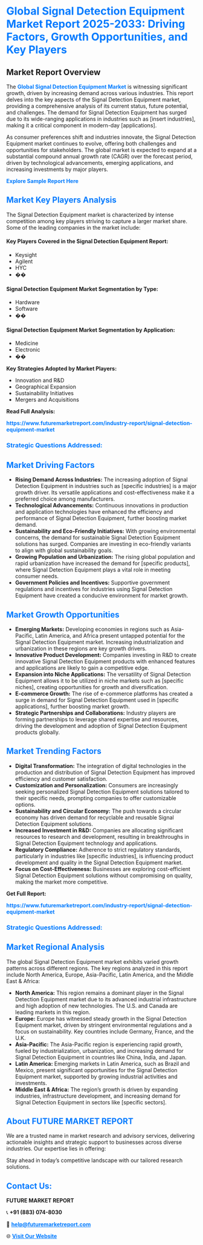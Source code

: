 <h1 style="color: #007BFF;">Global Signal Detection Equipment Market Report 2025-2033: Driving Factors, Growth Opportunities, and Key Players</h1>

<section id="overview">
<h2>Market Report Overview</h2>
<p>The <a href="https://www.futuremarketreport.com/industry-report/signal-detection-equipment-market" style="color: #007BFF; text-decoration: none;"><strong>Global Signal Detection Equipment Market</strong></a> is witnessing significant growth, driven by increasing demand across various industries. This report delves into the key aspects of the Signal Detection Equipment market, providing a comprehensive analysis of its current status, future potential, and challenges. The demand for Signal Detection Equipment has surged due to its wide-ranging applications in industries such as [insert industries], making it a critical component in modern-day [applications].</p>
<p>As consumer preferences shift and industries innovate, the Signal Detection Equipment market continues to evolve, offering both challenges and opportunities for stakeholders. The global market is expected to expand at a substantial compound annual growth rate (CAGR) over the forecast period, driven by technological advancements, emerging applications, and increasing investments by major players.</p>
</section>

<section id="overview">
<p><a href="https://www.futuremarketreport.com/request-sample/reportId=118419" style="color: #007BFF; text-decoration: none;"><strong>Explore Sample Report Here</strong></a></p>
</section>

<section id="key-players">
<h2 style="color: #007BFF;">Market Key Players Analysis</h2>
<p>The Signal Detection Equipment market is characterized by intense competition among key players striving to capture a larger market share. Some of the leading companies in the market include:</p>
<h4>Key Players Covered in the Signal Detection Equipment Report:</h4>
<ul><li>Keysight</li><li>Agilent</li><li>HYC</li><li>��</li></ul>
<h4>Signal Detection Equipment Market Segmentation by Type:</h4>
<ul><li>Hardware</li><li>Software</li><li>��</li></ul>

<h4>Signal Detection Equipment Market Segmentation by Application:</h4>
<ul><li>Medicine</li><li>Electronic</li><li>��</li></ul>
<p><strong>Key Strategies Adopted by Market Players:</strong></p>
<ul>
<li>Innovation and R&D</li>
<li>Geographical Expansion</li>
<li>Sustainability Initiatives</li>
<li>Mergers and Acquisitions</li>
</ul>
</section>

<section>
<p><strong>Read Full Analysis: </strong></p><a href="https://www.futuremarketreport.com/industry-report/signal-detection-equipment-market" style="color: #007BFF; text-decoration: none;"><strong>https://www.futuremarketreport.com/industry-report/signal-detection-equipment-market</strong></a>
<h3 style="color: #007BFF;">Strategic Questions Addressed:</h3>
</section>

<section id="driving-factors">
<h2 style="color: #007BFF;">Market Driving Factors</h2>
<ul>
<li><strong>Rising Demand Across Industries:</strong> The increasing adoption of Signal Detection Equipment in industries such as [specific industries] is a major growth driver. Its versatile applications and cost-effectiveness make it a preferred choice among manufacturers.</li>
<li><strong>Technological Advancements:</strong> Continuous innovations in production and application technologies have enhanced the efficiency and performance of Signal Detection Equipment, further boosting market demand.</li>
<li><strong>Sustainability and Eco-Friendly Initiatives:</strong> With growing environmental concerns, the demand for sustainable Signal Detection Equipment solutions has surged. Companies are investing in eco-friendly variants to align with global sustainability goals.</li>
<li><strong>Growing Population and Urbanization:</strong> The rising global population and rapid urbanization have increased the demand for [specific products], where Signal Detection Equipment plays a vital role in meeting consumer needs.</li>
<li><strong>Government Policies and Incentives:</strong> Supportive government regulations and incentives for industries using Signal Detection Equipment have created a conducive environment for market growth.</li>
</ul>
</section>

<section id="growth-opportunities">
<h2 style="color: #007BFF;">Market Growth Opportunities</h2>
<ul>
<li><strong>Emerging Markets:</strong> Developing economies in regions such as Asia-Pacific, Latin America, and Africa present untapped potential for the Signal Detection Equipment market. Increasing industrialization and urbanization in these regions are key growth drivers.</li>
<li><strong>Innovative Product Development:</strong> Companies investing in R&D to create innovative Signal Detection Equipment products with enhanced features and applications are likely to gain a competitive edge.</li>
<li><strong>Expansion into Niche Applications:</strong> The versatility of Signal Detection Equipment allows it to be utilized in niche markets such as [specific niches], creating opportunities for growth and diversification.</li>
<li><strong>E-commerce Growth:</strong> The rise of e-commerce platforms has created a surge in demand for Signal Detection Equipment used in [specific applications], further boosting market growth.</li>
<li><strong>Strategic Partnerships and Collaborations:</strong> Industry players are forming partnerships to leverage shared expertise and resources, driving the development and adoption of Signal Detection Equipment products globally.</li>
</ul>
</section>

<section id="trending-factors">
<h2 style="color: #007BFF;">Market Trending Factors</h2>
<ul>
<li><strong>Digital Transformation:</strong> The integration of digital technologies in the production and distribution of Signal Detection Equipment has improved efficiency and customer satisfaction.</li>
<li><strong>Customization and Personalization:</strong> Consumers are increasingly seeking personalized Signal Detection Equipment solutions tailored to their specific needs, prompting companies to offer customizable options.</li>
<li><strong>Sustainability and Circular Economy:</strong> The push towards a circular economy has driven demand for recyclable and reusable Signal Detection Equipment solutions.</li>
<li><strong>Increased Investment in R&D:</strong> Companies are allocating significant resources to research and development, resulting in breakthroughs in Signal Detection Equipment technology and applications.</li>
<li><strong>Regulatory Compliance:</strong> Adherence to strict regulatory standards, particularly in industries like [specific industries], is influencing product development and quality in the Signal Detection Equipment market.</li>
<li><strong>Focus on Cost-Effectiveness:</strong> Businesses are exploring cost-efficient Signal Detection Equipment solutions without compromising on quality, making the market more competitive.</li>
</ul>
</section>

<section>
<p><strong>Get Full Report: </strong></p><a href="https://www.futuremarketreport.com/industry-report/signal-detection-equipment-market" style="color: #007BFF; text-decoration: none;"><strong>https://www.futuremarketreport.com/industry-report/signal-detection-equipment-market</strong></a>
<h3 style="color: #007BFF;">Strategic Questions Addressed:</h3>
</section>


<section id="regional-analysis">
<h2 style="color: #007BFF;">Market Regional Analysis</h2>
<p>The global Signal Detection Equipment market exhibits varied growth patterns across different regions. The key regions analyzed in this report include North America, Europe, Asia-Pacific, Latin America, and the Middle East & Africa:</p>
<ul>
<li><strong>North America:</strong> This region remains a dominant player in the Signal Detection Equipment market due to its advanced industrial infrastructure and high adoption of new technologies. The U.S. and Canada are leading markets in this region.</li>
<li><strong>Europe:</strong> Europe has witnessed steady growth in the Signal Detection Equipment market, driven by stringent environmental regulations and a focus on sustainability. Key countries include Germany, France, and the U.K.</li>
<li><strong>Asia-Pacific:</strong> The Asia-Pacific region is experiencing rapid growth, fueled by industrialization, urbanization, and increasing demand for Signal Detection Equipment in countries like China, India, and Japan.</li>
<li><strong>Latin America:</strong> Emerging markets in Latin America, such as Brazil and Mexico, present significant opportunities for the Signal Detection Equipment market, supported by growing industrial activities and investments.</li>
<li><strong>Middle East & Africa:</strong> The region’s growth is driven by expanding industries, infrastructure development, and increasing demand for Signal Detection Equipment in sectors like [specific sectors].</li>
</ul>
</section>

<footer>
<h2 style="color: #007BFF;">About FUTURE MARKET REPORT</h2>
<p>We are a trusted name in market research and advisory services, delivering actionable insights and strategic support to businesses across diverse industries. Our expertise lies in offering:</p>

<p>Stay ahead in today’s competitive landscape with our tailored research solutions.</p>

<h2 style="color: #007BFF;">Contact Us:</h2>
<p><strong>FUTURE MARKET REPORT</strong></p>
<p>📞 <strong>+91 (883) 074-8030</strong></p>
<p>📧 <strong><a href="mailto:help@futuremarketreport.com" style="color: #007BFF;">help@futuremarketreport.com</a></strong></p>
<p>🌐 <strong><a href="https://www.futuremarketreport.com/" style="color: #007BFF;">Visit Our Website</a></strong></p>
</footer>
